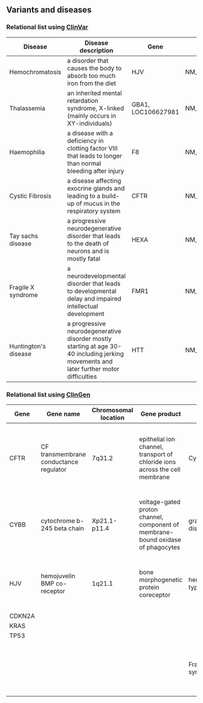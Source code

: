 ## Variants and diseases

### Relational list using [ClinVar](https://www.ncbi.nlm.nih.gov/clinvar/)

|Disease|Disease description|Gene|Variants（HGVS)|
|-------|-------------------|----|--------|
|Hemochromatosis|a disorder that causes the body to absorb too much iron from the diet|HJV|NM_213653.4:c.187C>T|
|Thalassemia|an inherited mental retardation syndrome, X-linked (mainly occurs in XY-individuals)|GBA1, LOC106627981|NM_000157.4:c.695G>A|
|Haemophilia|a disease with a deficiency in clotting factor VIII that leads to longer than normal bleeding after injury|F8|NM_000132.4:c.5302C>T|
|Cystic Fibrosis|a disease affecting exocrine glands and leading to a build-up of mucus in the respiratory system|CFTR|NM_000492.4:c.662del|
|Tay sachs disease|a progressive neurodegenerative disorder that leads to the death of neurons and is mostly fatal|HEXA|NM_000520.6:c.1385A>T|
|Fragile X syndrome|a neurodevelopmental disorder that leads to developmental delay and impaired intellectual development|FMR1|NM_002024.6:c.433G>T|
|Huntington's disease|a progressive neurodegenerative disorder mostly starting at age 30-40 including jerking movements and later further motor difficulties|HTT|NM_001388492.1:c.4638C>G|


### Relational list using [ClinGen](https://clinicalgenome.org/)

|Gene|Gene name|Chromosomal location|Gene product|Disease|Disease description|
|----|---------|--------------------|------------|-------|-------------------|
|CFTR|CF transmembrane conductance regulator|7q31.2|epithelial ion channel, transport of chloride ions across the cell membrane|Cystic fibrosis|a genetic disorder characterized by the production of sweat with a high salt content and mucus secretions with an abnormal viscosity|		 |
|CYBB|cytochrome b-245 beta chain |Xp21.1-p11.4|voltage-gated proton channel, component of membrane-bound oxidase of phagocytes|granulomatous disease|a chronic, X-linked disease with impaired phagocytes leading to high susceptibility to bacterial and fungal infections|
|HJV|hemojuvelin BMP co-receptor|1q21.1|bone morphogenetic protein coreceptor|hemochromatosis type 2A|severe iron overload leading to hypogonadism, cardiomyophathy, glucose intolerance and diabetes|
|CDKN2A|		|		|		|		|		 |
|KRAS|		    |		|		|		|		 |
|TP53|	    	|		|		|		|		 |
|	 |		    |		|		|Fragile X syndrome|a genetic disorder characterized by mild-to-moderate intellectual disability|


